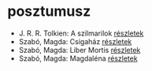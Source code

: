 # posztumusz

- J. R. R. Tolkien: A szilmarilok [részletek](_details/J.%20R.%20R.%20Tolkien.md#id_60)
- Szabó, Magda: Csigaház [részletek](_details/Szab%C3%B3%2C%20Magda.md#id_1345)
- Szabó, Magda: Liber Mortis [részletek](_details/Szab%C3%B3%2C%20Magda.md#id_1341)
- Szabó, Magda: Magdaléna [részletek](_details/Szab%C3%B3%2C%20Magda.md#id_1342)